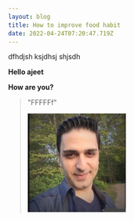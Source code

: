 ```yaml
---
layout: blog
title: How to improve food habit
date: 2022-04-24T07:20:47.719Z
---
```

dfhdjsh ksjdhsj shjsdh 



**Hello ajeet**



**How are you?** 



> "FFFFFf" 
>
> ![fdfjhfjfhdjfh hfjdfhjsd](/images/uploads/mybio-img.jpeg "Foood Image")